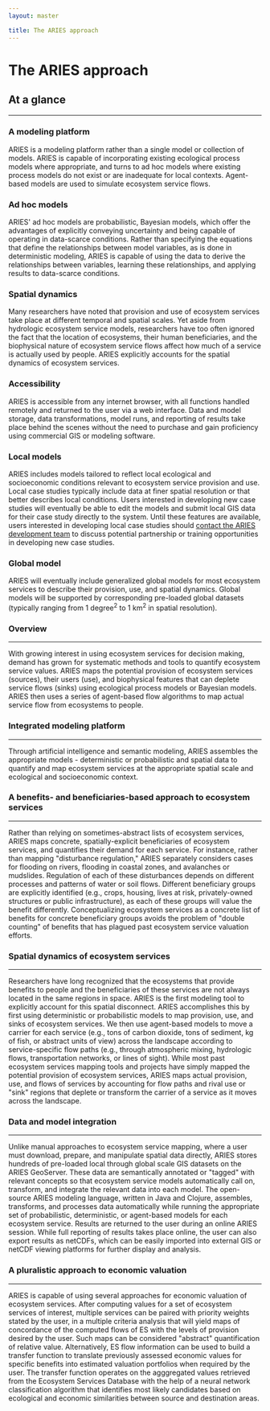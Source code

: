```yaml
---
layout: master

title: The ARIES approach
---
```

# The ARIES approach

<div id="about-sidebar" markdown="1">

## At a glance
---------------

### A modeling platform

ARIES is a modeling platform rather than a single model or collection
of models. ARIES is capable of incorporating existing ecological
process models where appropriate, and turns to ad hoc models where
existing process models do not exist or are inadequate for local
contexts. Agent-based models are used to simulate ecosystem service
flows.

### Ad hoc models

ARIES' ad hoc models are probabilistic, Bayesian models, which offer
the advantages of explicitly conveying uncertainty and being capable
of operating in data-scarce conditions. Rather than specifying the
equations that define the relationships between model variables, as is
done in deterministic modeling, ARIES is capable of using the data to
derive the relationships between variables, learning these
relationships, and applying results to data-scarce conditions.

### Spatial dynamics

Many researchers have noted that provision and use of ecosystem
services take place at different temporal and spatial scales. Yet
aside from hydrologic ecosystem service models, researchers have too
often ignored the fact that the location of ecosystems, their human
beneficiaries, and the biophysical nature of ecosystem service flows
affect how much of a service is actually used by people. ARIES
explicitly accounts for the spatial dynamics of ecosystem services.

### Accessibility

ARIES is accessible from any internet browser, with all functions
handled remotely and returned to the user via a web interface. Data
and model storage, data transformations, model runs, and reporting of
results take place behind the scenes without the need to purchase and
gain proficiency using commercial GIS or modeling software.

### Local models

ARIES includes models tailored to reflect local ecological and
socioeconomic conditions relevant to ecosystem service provision and
use. Local case studies typically include data at finer spatial
resolution or that better describes local conditions. Users interested
in developing new case studies will eventually be able to edit the
models and submit local GIS data for their case study directly to the
system. Until these features are available, users interested in
developing local case studies should [contact the ARIES development
team](mailto:info@ariesonline.org) to discuss potential partnership or
training opportunities in developing new case studies.

### Global model

ARIES will eventually include generalized global models for most
ecosystem services to describe their provision, use, and spatial
dynamics. Global models will be supported by corresponding pre-loaded
global datasets (typically ranging from 1 degree<sup>2</sup> to 1
km<sup>2</sup> in spatial resolution).

</div>

<div id="about-content" markdown="1">

### Overview
-------------

With growing interest in using ecosystem services for decision making,
demand has grown for systematic methods and tools to quantify
ecosystem service values. ARIES maps the potential provision of
ecosystem services (sources), their users (use), and biophysical
features that can deplete service flows (sinks) using ecological
process models or Bayesian models. ARIES then uses a series of
agent-based flow algorithms to map actual service flow from ecosystems
to people.

### Integrated modeling platform
---------------------------------

Through artificial intelligence and semantic modeling, ARIES assembles
the appropriate models - deterministic or probabilistic and spatial
data to quantify and map ecosystem services at the appropriate spatial
scale and ecological and socioeconomic context.

### A benefits- and beneficiaries-based approach to ecosystem services
-----------------------------------------------------------------------

Rather than relying on sometimes-abstract lists of ecosystem services,
ARIES maps concrete, spatially-explicit beneficiaries of ecosystem
services, and quantifies their demand for each service.  For instance,
rather than mapping "disturbance regulation," ARIES separately
considers cases for flooding on rivers, flooding in coastal zones, and
avalanches or mudslides.  Regulation of each of these disturbances
depends on different processes and patterns of water or soil flows.
Different beneficiary groups are explicitly identified (e.g., crops,
housing, lives at risk, privately-owned structures or public
infrastructure), as each of these groups will value the benefit
differently.  Conceptualizing ecosystem services as a concrete list of
benefits for concrete beneficiary groups avoids the problem of "double
counting" of benefits that has plagued past ecosystem service
valuation efforts.

### Spatial dynamics of ecosystem services
-------------------------------------------

Researchers have long recognized that the ecosystems that provide
benefits to people and the beneficiaries of these services are not
always located in the same regions in space.  ARIES is the first
modeling tool to explicitly account for this spatial disconnect.
ARIES accomplishes this by first using deterministic or probabilistic
models to map provision, use, and sinks of ecosystem services.  We
then use agent-based models to move a carrier for each service (e.g.,
tons of carbon dioxide, tons of sediment, kg of fish, or abstract
units of view) across the landscape according to service-specific flow
paths (e.g., through atmospheric mixing, hydrologic flows,
transportation networks, or lines of sight).  While most past
ecosystem services mapping tools and projects have simply mapped the
potential provision of ecosystem services, ARIES maps actual
provision, use, and flows of services by accounting for flow paths and
rival use or "sink" regions that deplete or transform the carrier of a
service as it moves across the landscape.

### Data and model integration
-------------------------------

Unlike manual approaches to ecosystem service mapping, where a user
must download, prepare, and manipulate spatial data directly, ARIES
stores hundreds of pre-loaded local through global scale GIS datasets
on the ARIES GeoServer.  These data are semantically annotated or
"tagged" with relevant concepts so that ecosystem service models
automatically call on, transform, and integrate the relevant data into
each model.  The open-source ARIES modeling language, written in Java
and Clojure, assembles, transforms, and processes data automatically
while running the appropriate set of probabilistic, deterministic, or
agent-based models for each ecosystem service.  Results are returned
to the user during an online ARIES session.  While full reporting of
results takes place online, the user can also export results as
netCDFs, which can be easily imported into external GIS or netCDF
viewing platforms for further display and analysis.

### A pluralistic approach to economic valuation
-------------------------------------------------

ARIES is capable of using several approaches for economic valuation of
ecosystem services. After computing values for a set of ecosystem
services of interest, multiple services can be paired with priority
weights stated by the user, in a multiple criteria analysis that will
yield maps of concordance of the computed flows of ES with the levels
of provision desired by the user. Such maps can be considered
"abstract" quantification of relative value. Alternatively, ES flow
information can be used to build a transfer function to translate
previously assessed economic values for specific benefits into
estimated valuation portfolios when required by the user.  The
transfer function operates on the agggregated values retrieved from
the Ecosystem Services Database with the help of a neural network
classification algorithm that identifies most likely candidates based
on ecological and economic similarities between source and destination
areas.

</div>
